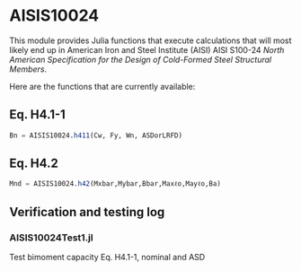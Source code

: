 # AISIS10024

This module provides Julia functions that execute calculations that will most likely end up in American Iron and Steel Institute (AISI)  AISI S100-24 *North American Specification for the Design of Cold-Formed Steel Structural Members*.

Here are the functions that are currently available:

## Eq. H4.1-1
```julia
Bn = AISIS10024.h411(Cw, Fy, Wn, ASDorLRFD)
```
## Eq. H4.2
```julia
Mnd = AISIS10024.h42(Mxbar,Mybar,Bbar,Maxℓo,Mayℓo,Ba)
```

## Verification and testing log

### AISIS10024Test1.jl

Test bimoment capacity Eq. H4.1-1, nominal and ASD
